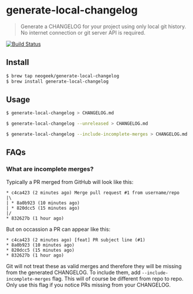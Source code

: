 # generate-local-changelog

> Generate a CHANGELOG for your project using only local git history. No internet connection or git server API is required.

[![Build Status](https://travis-ci.com/neogeek/generate-local-changelog.svg?branch=master)](https://travis-ci.com/neogeek/generate-local-changelog)

## Install

```bash
$ brew tap neogeek/generate-local-changelog
$ brew install generate-local-changelog
```

## Usage

```bash
$ generate-local-changelog > CHANGELOG.md
```

```bash
$ generate-local-changelog --unreleased > CHANGELOG.md
```

```bash
$ generate-local-changelog --include-incomplete-merges > CHANGELOG.md
```

## FAQs

### What are incomplete merges?

Typically a PR merged from GitHub will look like this:

```
* c4ca423 (2 minutes ago) Merge pull request #1 from username/repo
|\
| * 8a0b923 (10 minutes ago)
| * 820dcc5 (15 minutes ago)
|/
* 832627b (1 hour ago)
```

But on occassion a PR can appear like this:

```
* c4ca423 (2 minutes ago) [feat] PR subject line (#1)
* 8a0b923 (10 minutes ago)
* 820dcc5 (15 minutes ago)
* 832627b (1 hour ago)
```

Git will not treat these as valid merges and therefore they will be missing from the generated CHANGELOG. To include them, add `--include-incomplete-merges` flag. This will of course be different from repo to repo. Only use this flag if you notice PRs missing from your CHANGELOG.

